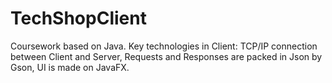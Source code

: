 # TechShopClient
Coursework based on Java. Key technologies in Client: TCP/IP connection between Client and Server, Requests and Responses are packed in Json by Gson, UI is made on JavaFX.
